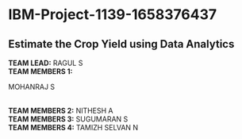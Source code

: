 # IBM-Project-1139-1658376437
Estimate the Crop Yield using Data Analytics<br/>
--------------------------------------------
<b>TEAM LEAD:</b> RAGUL S<br/>
<b>TEAM MEMBERS 1:</b><P color=blue> MOHANRAJ S<p><br/>
<b>TEAM MEMBERS 2:</b> NITHESH A<br/>
<b>TEAM MEMBERS 3:</b> SUGUMARAN S<br/>
<b>TEAM MEMBERS 4:</b> TAMIZH SELVAN N
